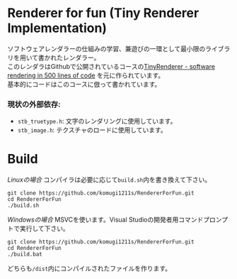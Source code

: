# Renderer for fun (Tiny Renderer Implementation)
ソフトウェアレンダラーの仕組みの学習、兼遊びの一環として最小限のライブラリを用いて書かれたレンダラー。<br>
このレンダラはGithubで公開されているコースの[TinyRenderer - software rendering in 500 lines of code](https://github.com/ssloy/tinyrenderer) を元に作られています。<br>
基本的にコードはこのコースに倣って書かれています。<br>

### 現状の外部依存:
- `stb_truetype.h`: 文字のレンダリングに使用しています。
- `stb_image.h`:    テクスチャのロードに使用しています。

# Build
*Linuxの場合*
コンパイラは必要に応じて`build.sh`内を書き換えて下さい。
```
git clone https://github.com/komugi1211s/RendererForFun.git
cd RendererForFun
./build.sh
```
*Windowsの場合*
MSVCを使います。Visual Studioの開発者用コマンドプロンプトで実行して下さい。
```
git clone https://github.com/komugi1211s/RendererForFun.git
cd RendererForFun
./build.bat
```
どちらも`/dist`内にコンパイルされたファイルを作ります。

